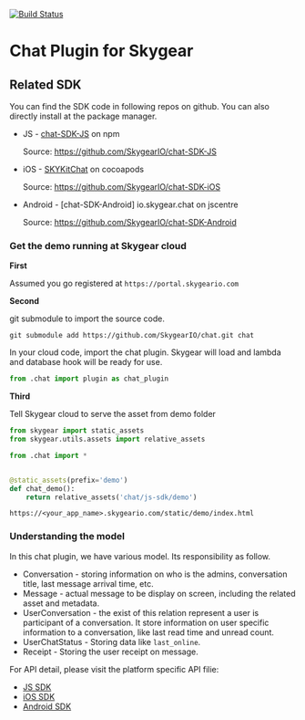 [![Build Status](https://travis-ci.org/SkygearIO/chat.svg)](https://travis-ci.org/SkygearIO/chat)
# Chat Plugin for Skygear

## Related SDK

You can find the SDK code in following repos on github. You can also directly
install at the package manager. 

- JS - [chat-SDK-JS](https://www.npmjs.com/package/skygear-chat) on npm

    Source: https://github.com/SkygearIO/chat-SDK-JS
- iOS - [SKYKitChat](https://cocoapods.org/pods/SKYKitChat) on cocoapods

    Source: https://github.com/SkygearIO/chat-SDK-iOS
- Android - [chat-SDK-Android] io.skygear.chat on jscentre

    Source: https://github.com/SkygearIO/chat-SDK-Android

### Get the demo running at Skygear cloud 

__First__

Assumed you go registered at `https://portal.skygeario.com`

__Second__ 

git submodule to import the source code.

```
git submodule add https://github.com/SkygearIO/chat.git chat
```

In your cloud code, import the chat plugin. Skygear will load and lambda and
database hook will be ready for use.
```python
from .chat import plugin as chat_plugin
```

__Third__

Tell Skygear cloud to serve the asset from demo folder

```python
from skygear import static_assets
from skygear.utils.assets import relative_assets

from .chat import *


@static_assets(prefix='demo')
def chat_demo():
    return relative_assets('chat/js-sdk/demo')
```

`https://<your_app_name>.skygeario.com/static/demo/index.html`

### Understanding the model

In this chat plugin, we have various model. Its responsibility as follow.

- Conversation - storing information on who is the admins, conversation title,
  last message arrival time, etc.
- Message - actual message to be display on screen, including the related
  asset and metadata.
- UserConversation - the exist of this relation represent a user is participant
  of a conversation. It store information on user specific information to a
  conversation, like last read time and unread count.
- UserChatStatus - Storing data like `last_online`.
- Receipt - Storing the user receipt on message.

For API detail, please visit the platform specific API filie:

- [JS SDK](https://doc.esdoc.org/github.com/skygeario/chat-SDK-JS/)
- [iOS SDK](http://cocoadocs.org/docsets/SKYKitChat/)
- [Android SDK](https://docs.skygear.io/android/plugins/chat/reference/) 

